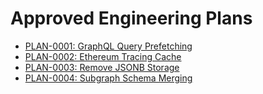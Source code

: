 # Approved Engineering Plans

- [PLAN-0001: GraphQL Query Prefetching](./0001-graphql-query-prefetching.md)
- [PLAN-0002: Ethereum Tracing Cache](./0002-ethereum-tracing-cache.md)
- [PLAN-0003: Remove JSONB Storage](./0003-remove-jsonb-storage.md)
- [PLAN-0004: Subgraph Schema Merging](./0002-subgraph-schema-merging.md)
